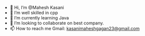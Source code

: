 - 👋 Hi, I’m @Mahesh Kasani
- 👀 I’m well skilled in cpp
- 🌱 I’m currently learning Java
- 💞️ I’m looking to collaborate on best company.
- 📫 How to reach me Gmail: kasanimaheshgagan23@gmail.com

<!---
Maheshkasani12/Maheshkasani12 is a ✨ special ✨ repository because its `README.md` (this file) appears on your GitHub profile.
You can click the Preview link to take a look at your changes.
--->
